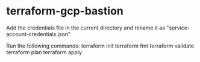 # terraform-gcp-bastion

Add the credentials file in the current directory and rename it as "service-account-credentials.json"

Run the following commands: 
    terraform init 
    terraform fmt 
    terraform validate 
    terraform plan 
    terraform apply